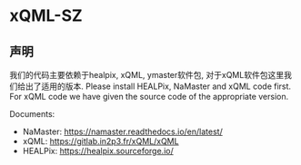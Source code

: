 # xQML-SZ
## 声明
我们的代码主要依赖于healpix, xQML, ymaster软件包, 对于xQML软件包这里我们给出了适用的版本.
Please install HEALPix, NaMaster and xQML code first. For xQML code we have given the source code of the appropriate version.

Documents:
- NaMaster: https://namaster.readthedocs.io/en/latest/
- xQML:     https://gitlab.in2p3.fr/xQML/xQML
- HEALPix:  https://healpix.sourceforge.io/
